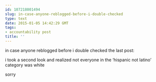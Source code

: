 ```yaml
---
id: 107218001494
slug: in-case-anyone-reblogged-before-i-double-checked
type: text
date: 2015-01-05 14:42:29 GMT
tags:
- accountability post
title: ''
---
```

<p>in case anyone reblogged before i double checked the last post:</p>

<p>i took a second look and realized not everyone in the &#8216;hispanic not latino&#8217; category was white</p>

<p>sorry</p>